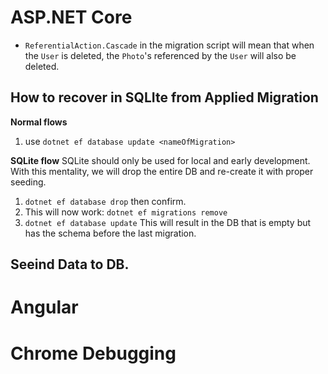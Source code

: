 # ASP.NET Core
* `ReferentialAction.Cascade` in the migration script will mean that when the `User` is deleted, the `Photo`'s referenced by the `User` will also be deleted.
## How to recover in SQLIte from Applied Migration
__Normal flows__
1. use `dotnet ef database update <nameOfMigration>`

__SQLite flow__
SQLite should only be used for local and early development. With this mentality, we will drop the entire DB and re-create it with proper seeding.
1. `dotnet ef database drop` then confirm.
1. This will now work: `dotnet ef migrations remove`
1. `dotnet ef database update` This will result in the DB that is empty but has the schema before the last migration.

## Seeind Data to DB.

# Angular

# Chrome Debugging
